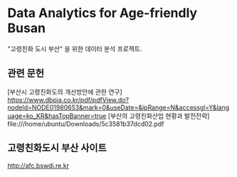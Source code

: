 # Data Analytics for Age-friendly Busan
"고령친화 도시 부산" 을 위한 데이터 분석 프로젝트.


## 관련 문헌
[부산시 고령친화도의 개선방안에 관한 연구] https://www.dbpia.co.kr/pdf/pdfView.do?nodeId=NODE01980653&mark=0&useDate=&ipRange=N&accessgl=Y&language=ko_KR&hasTopBanner=true
[부산의 고령친화산업 현황과 발전전략] file:///home/ubuntu/Downloads/5c3581b37dcd02.pdf

## 고령친화도시 부산 사이트
http://afc.bswdi.re.kr

